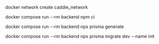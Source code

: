 docker network create caddie_network

docker compose run --rm backend npm ci

docker compose run --rm backend npx prisma generate

docker compose run --rm backend npx prisma migrate dev --name init